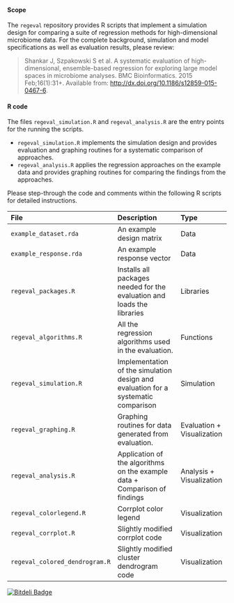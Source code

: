 #### Scope
The `regeval` repository provides R scripts that implement a simulation design for comparing a suite of regression methods for high-dimensional microbiome data. For the complete background, simulation and model specifications as well as evaluation results, please review:

> Shankar J, Szpakowski S et al. A systematic evaluation of high-dimensional, ensemble-based regression for exploring large model spaces in microbiome analyses. BMC Bioinformatics. 2015 Feb;16(1):31+. Available from: http://dx.doi.org/10.1186/s12859-015-0467-6.


#### R code

The files `regeval_simulation.R` and `regeval_analysis.R` are the entry points for the running the scripts.

* `regeval_simulation.R` implements the simulation design and provides evaluation and graphing routines for a systematic comparison of approaches.
* `regeval_analysis.R` applies the regression approaches on the example data and provides graphing routines for comparing the findings from the approaches.

Please step-through the code and comments within the following R scripts for detailed instructions.

| File       | Description  | Type |
|:----------|:-----------------|:----|
|`example_dataset.rda`    | An example design matrix| Data |
|`example_response.rda` | An example response vector| Data |
|`regeval_packages.R`| Installs all packages needed for the evaluation and loads the libraries | Libraries |
|`regeval_algorithms.R` | All the regression algorithms used in the evaluation. | Functions |
|`regeval_simulation.R`| Implementation of the simulation design and evaluation for a systematic comparison| Simulation |
|`regeval_graphing.R`| Graphing routines for data generated from evaluation. | Evaluation + Visualization |
|`regeval_analysis.R` | Application of the algorithms on the example data + Comparison of findings | Analysis + Visualization|
|`regeval_colorlegend.R` | Corrplot color legend | Visualization |
|`regeval_corrplot.R`| Slightly modified corrplot code |  Visualization |
|`regeval_colored_dendrogram.R` | Slightly modified cluster dendrogram code | Visualization |


[![Bitdeli Badge](https://d2weczhvl823v0.cloudfront.net/openpencil/regeval/trend.png)](https://bitdeli.com/free "Bitdeli Badge")
